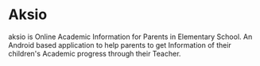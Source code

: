 # Aksio
aksio is Online Academic Information for Parents in Elementary School.
An Android based application to help parents to get Information of their children's Academic progress through their Teacher.
